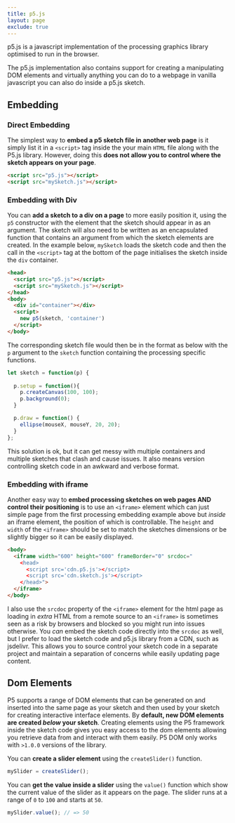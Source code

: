 ```yaml
---
title: p5.js
layout: page
exclude: true
---
```

p5.js is a javascript implementation of the processing graphics library optimised to run in the browser. 

The p5.js implementation also contains support for creating a manipulating DOM elements and virtually anything you can do to a webpage in vanilla javascript you can also do inside a p5.js sketch.

## Embedding

### Direct Embedding

The simplest way to **embed a p5 sketch file in another web page** is it simply list it in a `<script>` tag inside the your main `HTML` file along with the P5.js library. However, doing this **does not allow you to control where the sketch appears on your page**.
```html
<script src="p5.js"></script>
<script src="mySketch.js"></script>
```

### Embedding with Div

You can **add a sketch to a div on a page** to more easily position it, using the `p5` constructor with the element that the sketch should appear in as an argument. The sketch will also need to be written as an encapsulated function that contains an argument from which the sketch elements are created. In the example below, `mySketch` loads the sketch code and then the call in the `<script>` tag at the bottom of the page initialises the sketch inside the `div` container.
```html
<head>
  <script src="p5.js"></script>
  <script src="mySketch.js"></script>
</head>
<body>
  <div id="container"></div>
  <script>
    new p5(sketch, 'container')
  </script>
</body>
```

The corresponding sketch file would then be in the format as below with the `p` argument to the `sketch` function containing the processing specific functions.
```js
let sketch = function(p) {
 
  p.setup = function(){
    p.createCanvas(100, 100);
    p.background(0);
  }

  p.draw = function() {
    ellipse(mouseX, mouseY, 20, 20);
  }
};
```

This solution is ok, but it can get messy with multiple containers and multiple sketches that clash and cause issues. It also means version controlling sketch code in an awkward and verbose format.

### Embedding with iframe

Another easy way to **embed processing sketches on web pages AND control their positioning** is to use an `<iframe>` element which can just simple page from the first processing embedding example above but *inside* an iframe element, the position of which is controllable. The `height` and `width` of the `<iframe>` should be set to match the sketches dimensions or be slightly bigger so it can be easily displayed.
```html
<body>
  <iframe width="600" height="600" frameBorder="0" srcdoc="
    <head>
      <script src='cdn.p5.js'></script>
      <script src='cdn.sketch.js'></script>
    </head>">
  </iframe>
</body>
```

I also use the `srcdoc` property of the `<iframe>` element for the html page as loading in *extra* HTML from a remote source to an `<iframe>` is sometimes seen as a risk by browsers and blocked so you might run into issues otherwise. You *can* embed the sketch code directly into the `srcdoc` as well, but I prefer to load the sketch code and p5.js library from a CDN, such as jsdelivr. This allows you to source control your sketch code in a separate project and maintain a separation of concerns while easily updating page content.

## Dom Elements

P5 supports a range of DOM elements that can be generated on and inserted into the same page as your sketch and then used by your sketch for creating interactive interface elements. By **default, new DOM elements are created *below* your sketch**. Creating elements using the P5 framework inside the sketch code gives you easy access to the dom elements allowing you retrieve data from and interact with them easily. P5 DOM only works with `>1.0.0` versions of the library.

You can **create a slider element** using the `createSlider()` function. 
```js
mySlider = createSlider();
```

You can **get the value inside a slider** using the `value()` function which show the current value of the slider as it appears on the page. The slider runs at a range of `0` to `100` and starts at `50`.
```js
mySlider.value(); // => 50
```
<!--stackedit_data:
eyJoaXN0b3J5IjpbLTEwNjc3NjkxMjFdfQ==
-->